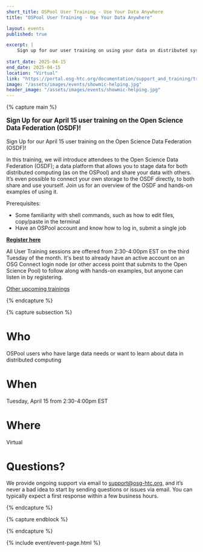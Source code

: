```yaml
---
short_title: OSPool User Training - Use Your Data Anywhere
title: "OSPool User Training - Use Your Data Anywhere"

layout: events
published: true

excerpt: |
    Sign up for our user training on using your data on distributed systems on Tuesday, April 15!
    
start_date: 2025-04-15
end_date: 2025-04-15
location: "Virtual"
link: "https://portal.osg-htc.org/documentation/support_and_training/training/osgusertraining/"
image: "/assets/images/events/showmic-helping.jpg"
header_image: "/assets/images/events/showmic-helping.jpg"
---
```


{% capture main %}

<p style="font-size: larger; font-weight: bold;">Sign Up for our April 15 user training on the Open Science Data Federation (OSDF)!</p>

Sign Up for our April 15 user training on the Open Science Data Federation (OSDF)!

In this training, we will introduce attendees to the Open Science Data Federation (OSDF); a data platform that allows you to stage data for both distributed computing (as on the OSPool) and share your data with others. It’s even possible to connect your own storage to the OSDF directly, to both share and use yourself. Join us for an overview of the OSDF and hands-on examples of using it. 

Prerequisites: 
* Some familiarity with shell commands, such as how to edit files, copy/paste in the terminal
* Have an OSPool account and know how to log in, submit a single job


**[Register here](https://osgfacilitation.setmore.com/#classes)**

All User Training sessions are offered from 2:30-4:00pm EST on the third Tuesday of the month. It's best to already have an active account on an OSG Connect login node (or other access point that submits to the Open Science Pool) to follow along with hands-on examples, but anyone can listen in by registering.

[Other upcoming trainings](https://portal.osg-htc.org/documentation/support_and_training/training/osgusertraining/)

{% endcapture %}


{% capture subsection %}
# Who

OSPool users who have large data needs or want to learn about data in distributed computing

# When

Tuesday, April 15 from 2:30-4:00pm EST

# Where

Virtual

# Questions?

We provide ongoing support via email to <support@osg-htc.org>, and it’s never a bad idea to start by sending questions or issues via email. You can typically expect a first response within a few business hours.

{% endcapture %}

{% capture endblock %}


{% endcapture %}

{% include event/event-page.html %}
